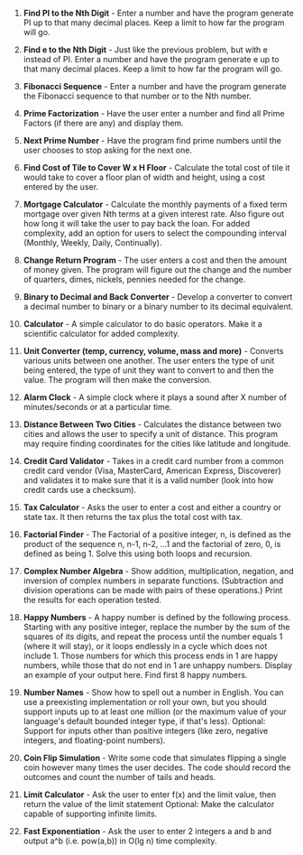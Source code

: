 1. **Find PI to the Nth Digit** - Enter a number and have the program generate PI up to that many decimal places. Keep a limit to how far 
the program will go.

2. **Find e to the Nth Digit** - Just like the previous problem, but with e instead of PI. Enter a number and have the program 
generate e up to that many decimal places. Keep a limit to how far the program will go.

3. **Fibonacci Sequence** - Enter a number and have the program generate the Fibonacci sequence to that number or to the Nth number.

4. **Prime Factorization** - Have the user enter a number and find all Prime Factors (if there are any) and display them.

5. **Next Prime Number** - Have the program find prime numbers until the user chooses to stop asking for the next one.

6. **Find Cost of Tile to Cover W x H Floor** - Calculate the total cost of tile it would take to cover a floor plan of width and height, 
using a cost entered by the user.

7. **Mortgage Calculator** - Calculate the monthly payments of a fixed term mortgage over given Nth terms at a given interest rate. 
Also figure out how long it will take the user to pay back the loan. For added complexity, add an option for users to select 
the compounding interval (Monthly, Weekly, Daily, Continually).

8. **Change Return Program** - The user enters a cost and then the amount of money given. The program will figure out the change 
and the number of quarters, dimes, nickels, pennies needed for the change.

9. **Binary to Decimal and Back Converter** - Develop a converter to convert a decimal number to binary or a binary number to its 
decimal equivalent.

10. **Calculator** - A simple calculator to do basic operators. Make it a scientific calculator for added complexity.

11. **Unit Converter (temp, currency, volume, mass and more)** - Converts various units between one another. The user enters the type of unit 
being entered, the type of unit they want to convert to and then the value. The program will then make the conversion.

12. **Alarm Clock** - A simple clock where it plays a sound after X number of minutes/seconds or at a particular time.

13. **Distance Between Two Cities** - Calculates the distance between two cities and allows the user to specify a unit of distance. 
This program may require finding coordinates for the cities like latitude and longitude.

14. **Credit Card Validator** - Takes in a credit card number from a common credit card vendor (Visa, MasterCard, American Express, Discoverer) 
and validates it to make sure that it is a valid number (look into how credit cards use a checksum).

15. **Tax Calculator** - Asks the user to enter a cost and either a country or state tax. It then returns the tax plus the total cost with tax.

16. **Factorial Finder** - The Factorial of a positive integer, n, is defined as the product of the sequence n, n-1, n-2, ...1 and 
the factorial of zero, 0, is defined as being 1. Solve this using both loops and recursion.

17. **Complex Number Algebra** - Show addition, multiplication, negation, and inversion of complex numbers in separate functions. 
(Subtraction and division operations can be made with pairs of these operations.) Print the results for each operation tested.

18. **Happy Numbers** - A happy number is defined by the following process. Starting with any positive integer, replace the number 
by the sum of the squares of its digits, and repeat the process until the number equals 1 (where it will stay), or it loops 
endlessly in a cycle which does not include 1. Those numbers for which this process ends in 1 are happy numbers, while those 
that do not end in 1 are unhappy numbers. Display an example of your output here. Find first 8 happy numbers.

19. **Number Names** - Show how to spell out a number in English. You can use a preexisting implementation or roll your own, but you should 
support inputs up to at least one million (or the maximum value of your language's default bounded integer type, if that's less). 
Optional: Support for inputs other than positive integers (like zero, negative integers, and floating-point numbers).

20. **Coin Flip Simulation** - Write some code that simulates flipping a single coin however many times the user decides. The code should 
record the outcomes and count the number of tails and heads.

21. **Limit Calculator** - Ask the user to enter f(x) and the limit value, then return the value of the limit statement 
Optional: Make the calculator capable of supporting infinite limits.

22. **Fast Exponentiation** - Ask the user to enter 2 integers a and b and output a^b (i.e. pow(a,b)) in O(lg n) time complexity.
